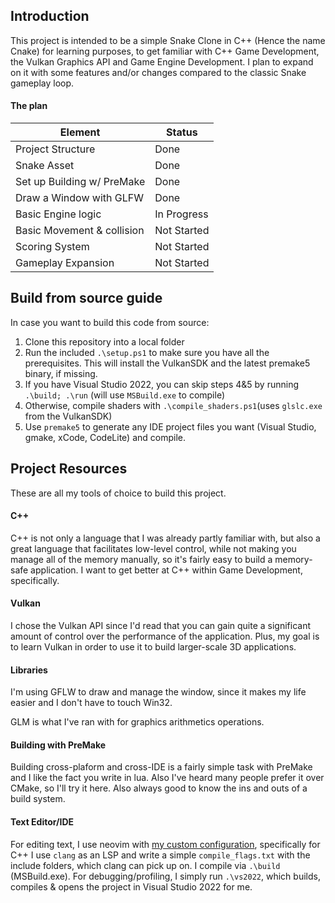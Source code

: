 ## Introduction

This project is intended to be a simple Snake Clone in C++ (Hence the name Cnake) for learning purposes, to get familiar with C++ Game Development, the Vulkan Graphics API and Game Engine Development. I plan to expand on it with some features and/or changes compared to the classic Snake gameplay loop. 

#### The plan
| Element                    | Status        |
| ---                        | ---           |
| Project Structure          | Done          |
| Snake Asset                | Done          |
| Set up Building w/ PreMake | Done          |
| Draw a Window with GLFW    | Done          |
| Basic Engine logic         | In Progress   |
| Basic Movement & collision | Not Started   |
| Scoring System             | Not Started   |
| Gameplay Expansion         | Not Started   |

## Build from source guide

In case you want to build this code from source:

1. Clone this repository into a local folder
2. Run the included `.\setup.ps1` to make sure you have all the prerequisites. This will install the VulkanSDK and the latest premake5 binary, if missing.
3. If you have Visual Studio 2022, you can skip steps 4&5 by running `.\build; .\run` (will use `MSBuild.exe` to compile)
4. Otherwise, compile shaders with `.\compile_shaders.ps1`(uses `glslc.exe` from the VulkanSDK)
5. Use `premake5` to generate any IDE project files you want (Visual Studio, gmake, xCode, CodeLite) and compile.

## Project Resources

These are all my tools of choice to build this project.

#### C++

C++ is not only a language that I was already partly familiar with, but also a great language that facilitates low-level control, while not making you manage all of the memory manually, so it's fairly easy to build a memory-safe application. I want to get better at C++ within Game Development, specifically.

#### Vulkan

I chose the Vulkan API since I'd read that you can gain quite a significant amount of control over the performance of the application. Plus, my goal is to learn Vulkan in order to use it to build larger-scale 3D applications.

#### Libraries

I'm using GFLW to draw and manage the window, since it makes my life easier and I don't have to touch Win32.

GLM is what I've ran with for graphics arithmetics operations.

#### Building with PreMake

Building cross-plaform and cross-IDE is a fairly simple task with PreMake and I like the fact you write in lua. Also I've heard many people prefer it over CMake, so I'll try it here. Also always good to know the ins and outs of a build system.

#### Text Editor/IDE

For editing text, I use neovim with [my custom configuration](https://github.com/FlyMandi/dotfiles/tree/main/nvim/), specifically for C++ I use `clang` as an LSP and write a simple `compile_flags.txt` with the include folders, which clang can pick up on. I compile via `.\build` (MSBuild.exe). For debugging/profiling, I simply run `.\vs2022`, which builds, compiles & opens the project in Visual Studio 2022 for me. 

